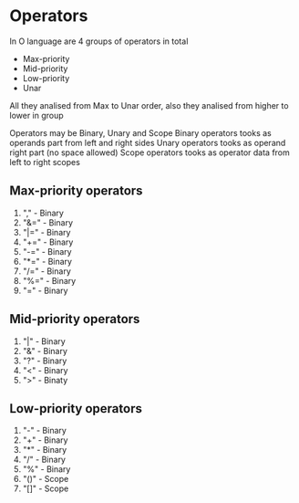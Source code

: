 # Operators

In O language are 4 groups of operators in total
+ Max-priority
+ Mid-priority
+ Low-priority
+ Unar

All they analised from Max to Unar order, also they analised from higher to lower in group

Operators may be Binary, Unary and Scope
Binary operators tooks as operands part from left and right sides
Unary operators tooks as operand right part (no space allowed)
Scope operators tooks as operator data from left to right scopes

## Max-priority operators
1. "," - Binary
2. "&=" - Binary
3. "|=" - Binary
4. "+=" - Binary
5. "-=" - Binary
6. "*=" - Binary
7. "/=" - Binary
8. "%=" - Binary
9. "=" - Binary

## Mid-priority operators
1. "|" - Binary
2. "&" - Binary
3. "?" - Binary
4. "<" - Binary
5. ">" - Binaty

## Low-priority operators
1. "-" - Binary
2. "+" - Binary
3. "*" - Binary
4. "/" - Binary
5. "%" - Binary
6. "()" - Scope
7. "[]" - Scope
